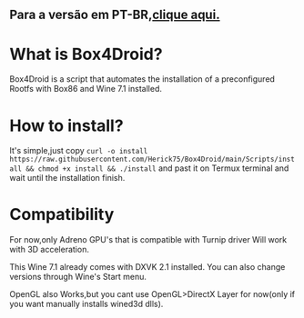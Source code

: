 ## Para a versão em PT-BR,[clique aqui.](Box4Droid/READMEPT-BR.md)
# What is Box4Droid?

Box4Droid is a script that automates the installation of a preconfigured Rootfs with Box86 and Wine 7.1 installed.

# How to install?

It's simple,just copy `curl -o install https://raw.githubusercontent.com/Herick75/Box4Droid/main/Scripts/install && chmod +x install && ./install`
and past it on Termux terminal and wait until the installation finish.

# Compatibility

For now,only Adreno GPU's that is compatible with
Turnip driver Will work with 3D acceleration.

This Wine 7.1 already comes with DXVK 2.1 installed. You can also change versions through Wine's Start menu.

OpenGL also Works,but you cant use OpenGL>DirectX
Layer for now(only if you want manually installs
wined3d dlls).
